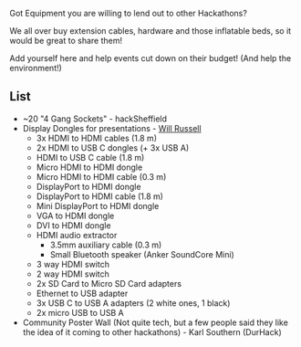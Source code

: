 Got Equipment you are willing to lend out to other Hackathons?

We all over buy extension cables, hardware and those inflatable beds, so it 
would be great to share them!

Add yourself here and help events cut down on their budget! (And help the
environment!)

## List

* ~20 "4 Gang Sockets" - hackSheffield
* Display Dongles for presentations - [Will Russell](https://twitter.com/wrussell1999)
    * 3x HDMI to HDMI cables (1.8 m)
    * 2x HDMI to USB C dongles (+ 3x USB A)
    * HDMI to USB C cable (1.8 m)
    * Micro HDMI to HDMI dongle
    * Micro HDMI to HDMI cable (0.3 m)
    * DisplayPort to HDMI dongle
    * DisplayPort to HDMI cable (1.8 m)
    * Mini DisplayPort to HDMI dongle
    * VGA to HDMI dongle
    * DVI to HDMI dongle
    * HDMI audio extractor
        * 3.5mm auxiliary cable (0.3 m)
        * Small Bluetooth speaker (Anker SoundCore Mini)
    * 3 way HDMI switch
    * 2 way HDMI switch
    * 2x SD Card to Micro SD Card adapters
    * Ethernet to USB adapter
    * 3x USB C to USB A adapters (2 white ones, 1 black)
    * 2x micro USB to USB A
* Community Poster Wall (Not quite tech, but a few people said they like the idea of it coming to other hackathons) - Karl Southern (DurHack)
